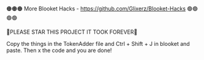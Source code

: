 🟠🟠🟠 More Blooket Hacks - https://github.com/Glixerz/Blooket-Hacks 🟢🟢🟢🟢

🌟PLEASE STAR THIS PROJECT IT TOOK FOREVER🌟


Copy the things in the TokenAdder file and Ctrl + Shift + J in blooket and paste.
Then x the code and you are done!

